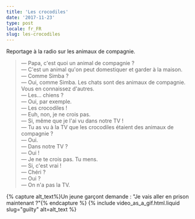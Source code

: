 ```yaml
---
title: 'Les crocodiles'
date: '2017-11-23'
type: post
locale: fr_FR
slug: les-crocodiles
---
```


Reportage à la radio sur les animaux de compagnie.

<!-- more -->

> — Papa, c'est quoi un animal de compagnie ?  
> — C'est un animal qu'on peut domestiquer et garder à la maison.  
> — Comme Simba ?  
> — Oui, comme Simba. Les chats sont des animaux de compagnie. Vous en connaissez d'autres.  
> — Les… chiens ?  
> — Oui, par exemple.  
> — Les crocodiles !  
> — Euh, non, je ne crois pas.  
> — Si, même que je l'ai vu dans notre TV !  
> — Tu as vu à la TV que les crocodiles étaient des animaux de compagnie ?  
> — Oui.  
> — Dans notre TV ?  
> — Oui !  
> — Je ne te crois pas. Tu mens.  
> — Si, c'est vrai !  
> — Chéri ?  
> — Oui ?  
> — On n'a pas la TV.

{% capture alt_text%}Un jeune garçont demande : "Je vais aller en prison maintenant ?"{% endcapture %}
{% include video_as_a_gif.html.liquid
slug="guilty"
alt=alt_text
%}
